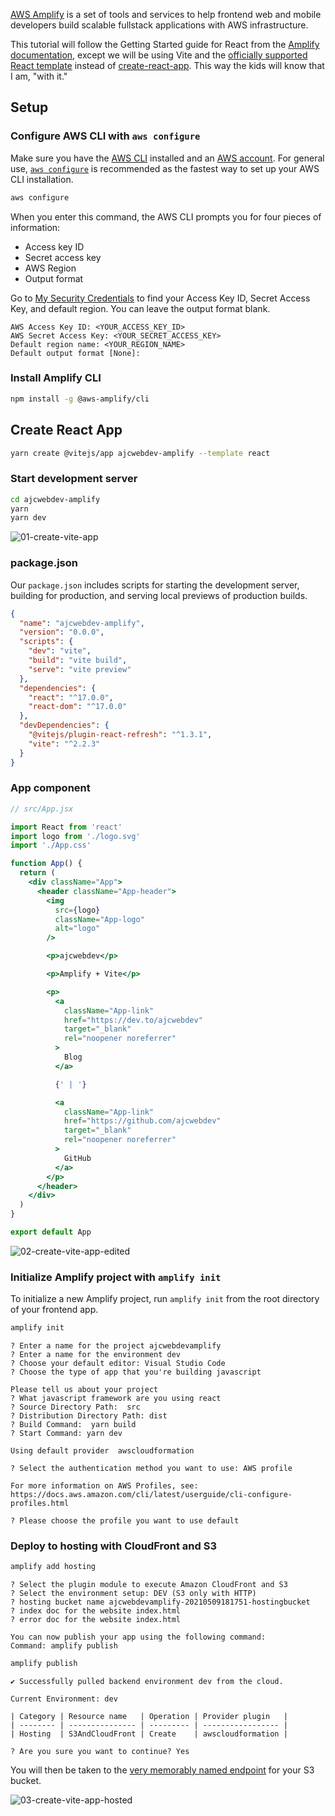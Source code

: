 [AWS Amplify](https://aws.amazon.com/amplify/) is a set of tools and services to help frontend web and mobile developers build scalable fullstack applications with AWS infrastructure.

This tutorial will follow the Getting Started guide for React from the [Amplify documentation](https://docs.amplify.aws/start/q/integration/react), except we will be using Vite and the [officially supported](https://vitejs.dev/guide/#scaffolding-your-first-vite-project) [React template](https://github.com/vitejs/vite/tree/main/packages/create-app/template-react) instead of [create-react-app](https://github.com/facebook/create-react-app). This way the kids will know that I am, "with it."

## Setup

### Configure AWS CLI with `aws configure`

Make sure you have the [AWS CLI](https://aws.amazon.com/cli/) installed and an [AWS account](https://aws.amazon.com/). For general use, [`aws configure`](https://docs.aws.amazon.com/cli/latest/userguide/cli-configure-quickstart.html) is recommended as the fastest way to set up your AWS CLI installation.

```bash
aws configure
```

When you enter this command, the AWS CLI prompts you for four pieces of information:
* Access key ID
* Secret access key
* AWS Region
* Output format

Go to [My Security Credentials](https://console.aws.amazon.com/iam/home?#/security_credentials) to find your Access Key ID, Secret Access Key, and default region. You can leave the output format blank.

```
AWS Access Key ID: <YOUR_ACCESS_KEY_ID>
AWS Secret Access Key: <YOUR_SECRET_ACCESS_KEY>
Default region name: <YOUR_REGION_NAME>
Default output format [None]: 
```

### Install Amplify CLI

```bash
npm install -g @aws-amplify/cli
```

## Create React App

```bash
yarn create @vitejs/app ajcwebdev-amplify --template react
```

### Start development server

```bash
cd ajcwebdev-amplify
yarn
yarn dev
```

![01-create-vite-app](https://dev-to-uploads.s3.amazonaws.com/uploads/articles/fdvsb936oo4qlhq2fw12.png)

### package.json

Our `package.json` includes scripts for starting the development server, building for production, and serving local previews of production builds.

```json
{
  "name": "ajcwebdev-amplify",
  "version": "0.0.0",
  "scripts": {
    "dev": "vite",
    "build": "vite build",
    "serve": "vite preview"
  },
  "dependencies": {
    "react": "^17.0.0",
    "react-dom": "^17.0.0"
  },
  "devDependencies": {
    "@vitejs/plugin-react-refresh": "^1.3.1",
    "vite": "^2.2.3"
  }
}
```

### App component

```jsx
// src/App.jsx

import React from 'react'
import logo from './logo.svg'
import './App.css'

function App() {
  return (
    <div className="App">
      <header className="App-header">
        <img
          src={logo}
          className="App-logo"
          alt="logo"
        />

        <p>ajcwebdev</p>

        <p>Amplify + Vite</p>

        <p>
          <a
            className="App-link"
            href="https://dev.to/ajcwebdev"
            target="_blank"
            rel="noopener noreferrer"
          >
            Blog
          </a>

          {' | '}

          <a
            className="App-link"
            href="https://github.com/ajcwebdev"
            target="_blank"
            rel="noopener noreferrer"
          >
            GitHub
          </a>
        </p>
      </header>
    </div>
  )
}

export default App
```

![02-create-vite-app-edited](https://dev-to-uploads.s3.amazonaws.com/uploads/articles/qh6elff8oc10tnywje4w.png)

### Initialize Amplify project with `amplify init`

To initialize a new Amplify project, run `amplify init` from the root directory of your frontend app.

```bash
amplify init
```

```
? Enter a name for the project ajcwebdevamplify
? Enter a name for the environment dev
? Choose your default editor: Visual Studio Code
? Choose the type of app that you're building javascript

Please tell us about your project
? What javascript framework are you using react
? Source Directory Path:  src
? Distribution Directory Path: dist
? Build Command:  yarn build
? Start Command: yarn dev

Using default provider  awscloudformation

? Select the authentication method you want to use: AWS profile

For more information on AWS Profiles, see:
https://docs.aws.amazon.com/cli/latest/userguide/cli-configure-profiles.html

? Please choose the profile you want to use default
```

### Deploy to hosting with CloudFront and S3

```bash
amplify add hosting
```

```
? Select the plugin module to execute Amazon CloudFront and S3
? Select the environment setup: DEV (S3 only with HTTP)
? hosting bucket name ajcwebdevamplify-20210509181751-hostingbucket
? index doc for the website index.html
? error doc for the website index.html

You can now publish your app using the following command:
Command: amplify publish
```

```bash
amplify publish
```

```
✔ Successfully pulled backend environment dev from the cloud.

Current Environment: dev

| Category | Resource name   | Operation | Provider plugin   |
| -------- | --------------- | --------- | ----------------- |
| Hosting  | S3AndCloudFront | Create    | awscloudformation |

? Are you sure you want to continue? Yes
```

You will then be taken to the [very memorably named endpoint](http://ajcwebdevamplify-20210509181751-hostingbucket-dev.s3-website-us-west-1.amazonaws.com/) for your S3 bucket.

![03-create-vite-app-hosted](https://dev-to-uploads.s3.amazonaws.com/uploads/articles/5efaiwxvekngq4uhii7w.png)
